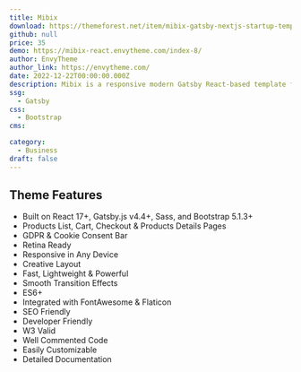```yaml
---
title: Mibix
download: https://themeforest.net/item/mibix-gatsby-nextjs-startup-template/30119304
github: null
price: 35
demo: https://mibix-react.envytheme.com/index-8/
author: EnvyTheme
author_link: https://envytheme.com/
date: 2022-12-22T00:00:00.000Z
description: Mibix is a responsive modern Gatsby React-based template for SEO & Digital Business Startups including IT Companies, SEO Agency & SaaS startup websites!
ssg:
  - Gatsby
css:
  - Bootstrap
cms:

category:
  - Business
draft: false
---
```

## Theme Features

- Built on React 17+, Gatsby.js v4.4+, Sass, and Bootstrap 5.1.3+
- Products List, Cart, Checkout & Products Details Pages
- GDPR & Cookie Consent Bar
- Retina Ready
- Responsive in Any Device
- Creative Layout
- Fast, Lightweight & Powerful
- Smooth Transition Effects
- ES6+
- Integrated with FontAwesome & Flaticon
- SEO Friendly
- Developer Friendly
- W3 Valid
- Well Commented Code
- Easily Customizable
- Detailed Documentation
